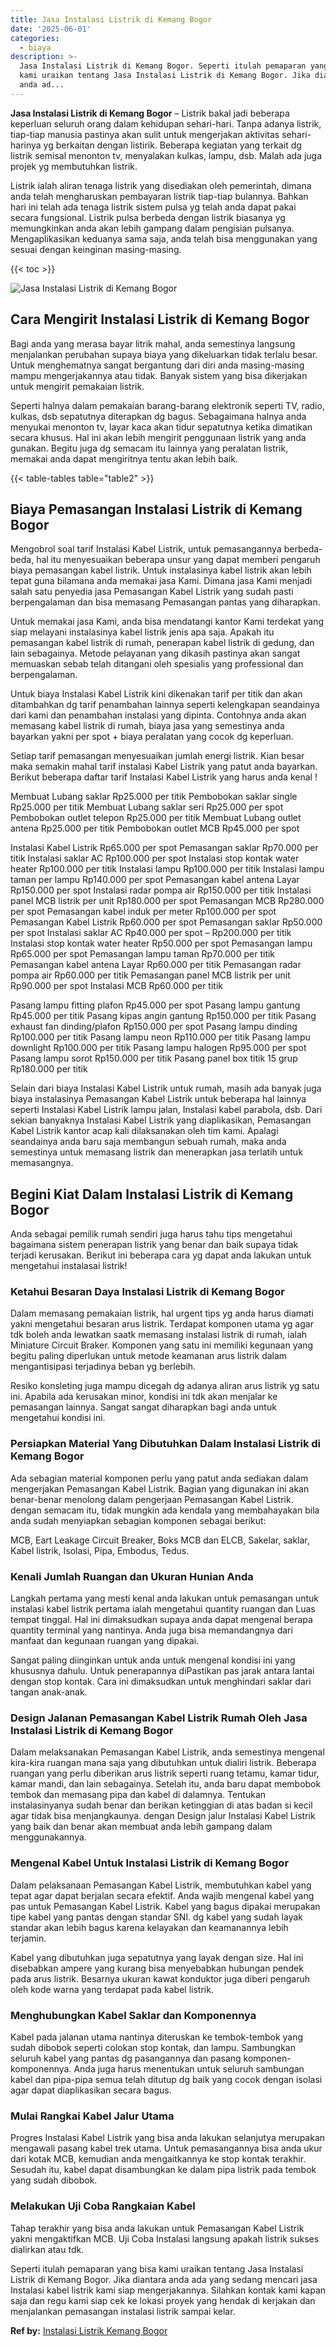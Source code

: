 ```yaml
---
title: Jasa Instalasi Listrik di Kemang Bogor
date: '2025-06-01'
categories:
  - biaya
description: >-
  Jasa Instalasi Listrik di Kemang Bogor. Seperti itulah pemaparan yang bisa
  kami uraikan tentang Jasa Instalasi Listrik di Kemang Bogor. Jika diantara
  anda ad...
---
```


**Jasa Instalasi Listrik di Kemang Bogor** – Listrik bakal jadi beberapa keperluan seluruh orang dalam kehidupan sehari-hari. Tanpa adanya listrik, tiap-tiap manusia pastinya akan sulit untuk mengerjakan aktivitas sehari-harinya yg berkaitan dengan listirik. Beberapa kegiatan yang terkait dg listrik semisal menonton tv, menyalakan kulkas, lampu, dsb. Malah ada juga projek yg membutuhkan listrik.

Listrik ialah aliran tenaga listrik yang disediakan oleh pemerintah, dimana anda telah mengharuskan pembayaran listrik tiap-tiap bulannya. Bahkan hari ini telah ada tenaga listrik sistem pulsa yg telah anda dapat pakai secara fungsional. Listrik pulsa berbeda dengan listrik biasanya yg memungkinkan anda akan lebih gampang dalam pengisian pulsanya. Mengaplikasikan keduanya sama saja, anda telah bisa menggunakan yang sesuai dengan keinginan masing-masing.

{{< toc >}}

![Jasa Instalasi Listrik di Kemang Bogor](/images/instalasi-listrik-murah08.png)

## Cara Mengirit Instalasi Listrik di Kemang Bogor

Bagi anda yang merasa bayar litrik mahal, anda semestinya langsung menjalankan perubahan supaya biaya yang dikeluarkan tidak terlalu besar. Untuk menghematnya sangat bergantung dari diri anda masing-masing mampu mengerjakannya atau tidak. Banyak sistem yang bisa dikerjakan untuk mengirit pemakaian listrik.

Seperti halnya dalam pemakaian barang-barang elektronik seperti TV, radio, kulkas, dsb sepatutnya diterapkan dg bagus. Sebagaimana halnya anda menyukai menonton tv, layar kaca akan tidur sepatutnya ketika dimatikan secara khusus. Hal ini akan lebih mengirit penggunaan listrik yang anda gunakan. Begitu juga dg semacam itu lainnya yang peralatan listrik, memakai anda dapat mengiritnya tentu akan lebih baik.

{{< table-tables table="table2" >}}

## Biaya Pemasangan Instalasi Listrik di Kemang Bogor

Mengobrol soal tarif Instalasi Kabel Listrik, untuk pemasangannya berbeda-beda, hal itu menyesuaikan beberapa unsur yang dapat memberi pengaruh biaya pemasangan kabel listrik. Untuk instalasinya kabel listrik akan lebih tepat guna bilamana anda memakai jasa Kami. Dimana jasa Kami menjadi salah satu penyedia jasa Pemasangan Kabel Listrik yang sudah pasti berpengalaman dan bisa memasang Pemasangan pantas yang diharapkan.

Untuk memakai jasa Kami, anda bisa mendatangi kantor Kami terdekat yang siap melayani instalasinya kabel listrik jenis apa saja. Apakah itu pemasangan kabel listrik di rumah, penerapan kabel listrik di gedung, dan lain sebagainya. Metode pelayanan yang dikasih pastinya akan sangat memuaskan sebab telah ditangani oleh spesialis yang professional dan berpengalaman.

Untuk biaya Instalasi Kabel Listrik kini dikenakan tarif per titik dan akan ditambahkan dg tarif penambahan lainnya seperti kelengkapan seandainya dari kami dan penambahan instalasi yang dipinta. Contohnya anda akan memasang kabel listrik di rumah, biaya jasa yang semestinya anda bayarkan yakni per spot + biaya peralatan yang cocok dg keperluan.

Setiap tarif pemasangan menyesuaikan jumlah energi listrik. Kian besar maka semakin mahal tarif instalasi Kabel Listrik yang patut anda bayarkan. Berikut beberapa daftar tarif Instalasi Kabel Listrik yang harus anda kenal !

Membuat Lubang saklar Rp25.000 per titik Pembobokan saklar single Rp25.000 per titik Membuat Lubang saklar seri Rp25.000 per spot Pembobokan outlet telepon Rp25.000 per titik Membuat Lubang outlet antena Rp25.000 per titik Pembobokan outlet MCB Rp45.000 per spot

Instalasi Kabel Listrik Rp65.000 per spot Pemasangan saklar Rp70.000 per titik Instalasi saklar AC Rp100.000 per spot Instalasi stop kontak water heater Rp100.000 per titik Instalasi lampu Rp100.000 per titik Instalasi lampu taman per lampu Rp140.000 per spot Pemasangan kabel antena Layar Rp150.000 per spot Instalasi radar pompa air Rp150.000 per titik Instalasi panel MCB listrik per unit Rp180.000 per spot Pemasangan MCB Rp280.000 per spot Pemasangan kabel induk per meter Rp100.000 per spot Pemasangan Kabel Listrik Rp60.000 per spot Pemasangan saklar Rp50.000 per spot Instalasi saklar AC Rp40.000 per spot – Rp200.000 per titik Instalasi stop kontak water heater Rp50.000 per spot Pemasangan lampu Rp65.000 per spot Pemasangan lampu taman Rp70.000 per titik Pemasangan kabel antena Layar Rp60.000 per titik Pemasangan radar pompa air Rp60.000 per titik Pemasangan panel MCB listrik per unit Rp90.000 per spot Instalasi MCB Rp60.000 per titik

Pasang lampu fitting plafon Rp45.000 per spot Pasang lampu gantung Rp45.000 per titik Pasang kipas angin gantung Rp150.000 per titik Pasang exhaust fan dinding/plafon Rp150.000 per spot Pasang lampu dinding Rp100.000 per titik Pasang lampu neon Rp110.000 per titik Pasang lampu downlight Rp100.000 per titik Pasang lampu halogen Rp95.000 per spot Pasang lampu sorot Rp150.000 per titik Pasang panel box titik 15 grup Rp180.000 per titik

Selain dari biaya Instalasi Kabel Listrik untuk rumah, masih ada banyak juga biaya instalasinya Pemasangan Kabel Listrik untuk beberapa hal lainnya seperti Instalasi Kabel Listrik lampu jalan, Instalasi kabel parabola, dsb. Dari sekian banyaknya Instalasi Kabel Listrik yang diaplikasikan, Pemasangan Kabel Listrik kantor acap kali dilaksanakan oleh tim kami. Apalagi seandainya anda baru saja membangun sebuah rumah, maka anda semestinya untuk memasang listrik dan menerapkan jasa terlatih untuk memasangnya.

## Begini Kiat Dalam Instalasi Listrik di Kemang Bogor


Anda sebagai pemilik rumah sendiri juga harus tahu tips mengetahui bagaimana sistem penerapan listrik yang benar dan baik supaya tidak terjadi kerusakan. Berikut ini beberapa cara yg dapat anda lakukan untuk mengetahui instalasai listrik!

### Ketahui Besaran Daya Instalasi Listrik di Kemang Bogor

Dalam memasang pemakaian listrik, hal urgent tips yg anda harus diamati yakni mengetahui besaran arus listrik. Terdapat komponen utama yg agar tdk boleh anda lewatkan saatk memasang instalasi listrik di rumah, ialah Miniature Circuit Braker. Komponen yang satu ini memiliki kegunaan yang begitu paling diperlukan untuk metode keamanan arus listrik dalam mengantisipasi terjadinya beban yg berlebih.

Resiko konsleting juga mampu dicegah dg adanya aliran arus listrik yg satu ini. Apabila ada kerusakan minor, kondisi ini tdk akan menjalar ke pemasangan lainnya. Sangat sangat diharapkan bagi anda untuk mengetahui kondisi ini.

### Persiapkan Material Yang Dibutuhkan Dalam Instalasi Listrik di Kemang Bogor

Ada sebagian material komponen perlu yang patut anda sediakan dalam mengerjakan Pemasangan Kabel Listrik. Bagian yang digunakan ini akan benar-benar menolong dalam pengerjaan Pemasangan Kabel Listrik. dengan semacam itu, tidak mungkin ada kendala yang membahayakan bila anda sudah menyiapkan sebagian komponen sebagai berikut:

MCB, Eart Leakage Circuit Breaker, Boks MCB dan ELCB, Sakelar, saklar, Kabel listrik, Isolasi, Pipa, Embodus, Tedus.

### Kenali Jumlah Ruangan dan Ukuran Hunian Anda

Langkah pertama yang mesti kenal anda lakukan untuk pemasangan untuk instalasi kabel listrik pertama ialah mengetahui quantity ruangan dan Luas tempat tinggal. Hal ini dimaksudkan supaya anda dapat mengenal berapa quantity terminal yang nantinya. Anda juga bisa memandangnya dari manfaat dan kegunaan ruangan yang dipakai.

Sangat paling diinginkan untuk anda untuk mengenal kondisi ini yang khususnya dahulu. Untuk penerapannya diPastikan pas jarak antara lantai dengan stop kontak. Cara ini dimaksudkan untuk menghindari saklar dari tangan anak-anak.

### Design Jalanan Pemasangan Kabel Listrik Rumah Oleh Jasa Instalasi Listrik di Kemang Bogor

Dalam melaksanakan Pemasangan Kabel Listrik, anda semestinya mengenal kira-kira ruangan mana saja yang dibutuhkan untuk dialiri listrik. Beberapa ruangan yang perlu diberikan arus listrik seperti ruang tetamu, kamar tidur, kamar mandi, dan lain sebagainya. Setelah itu, anda baru dapat membobok tembok dan memasang pipa dan kabel di dalamnya. Tentukan instalasinyanya sudah benar dan berikan ketinggian di atas badan si kecil agar tidak bisa menjangkaunya. dengan Design jalur Instalasi Kabel Listrik yang baik dan benar akan membuat anda lebih gampang dalam menggunakannya.

### Mengenal Kabel Untuk Instalasi Listrik di Kemang Bogor

Dalam pelaksanaan Pemasangan Kabel Listrik, membutuhkan kabel yang tepat agar dapat berjalan secara efektif. Anda wajib mengenal kabel yang pas untuk Pemasangan Kabel Listrik. Kabel yang bagus dipakai merupakan tipe kabel yang pantas dengan standar SNI. dg kabel yang sudah layak standar akan lebih bagus karena kelayakan dan keamanannya lebih terjamin.

Kabel yang dibutuhkan juga sepatutnya yang layak dengan size. Hal ini disebabkan ampere yang kurang bisa menyebabkan hubungan pendek pada arus listrik. Besarnya ukuran kawat konduktor juga diberi pengaruh oleh kode warna yang terdapat pada kabel listrik.

### Menghubungkan Kabel Saklar dan Komponennya

Kabel pada jalanan utama nantinya diteruskan ke tembok-tembok yang sudah dibobok seperti colokan stop kontak, dan lampu. Sambungkan seluruh kabel yang pantas dg pasangannya dan pasang komponen-komponennya. Anda juga harus menentukan untuk seluruh sambungan kabel dan pipa-pipa semua telah ditutup dg baik yang cocok dengan isolasi agar dapat diaplikasikan secara bagus.

### Mulai Rangkai Kabel Jalur Utama

Progres Instalasi Kabel Listrik yang bisa anda lakukan selanjutya merupakan mengawali pasang kabel trek utama. Untuk pemasangannya bisa anda ukur dari kotak MCB, kemudian anda mengaitkannya ke stop kontak terakhir. Sesudah itu, kabel dapat disambungkan ke dalam pipa listrik pada tembok yang sudah dibobok.

### Melakukan Uji Coba Rangkaian Kabel

Tahap terakhir yang bisa anda lakukan untuk Pemasangan Kabel Listrik yakni mengaktifkan MCB. Uji Coba Instalasi langsung apakah listrik sukses dialirkan atau tdk.

Seperti itulah pemaparan yang bisa kami uraikan tentang Jasa Instalasi Listrik di Kemang Bogor. Jika diantara anda ada yang sedang mencari jasa Instalasi kabel listrik kami siap mengerjakannya. Silahkan kontak kami kapan saja dan regu kami siap cek ke lokasi proyek yang hendak di kerjakan dan menjalankan pemasangan instalasi listrik sampai kelar.

**Ref by:** [Instalasi Listrik Kemang Bogor](https://id.wikipedia.org/wiki/Instalasi)

